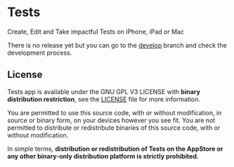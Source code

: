 # Tests
Create, Edit and Take impactful Tests on iPhone, iPad or Mac

There is no release yet but you can go to the [develop](https://github.com/IrelDev/Tests/tree/develop) branch and check the development process.

## License
Tests app is available under the GNU GPL V3 LICENSE with **binary distribution restriction**, see the [LICENSE](LICENSE) file for more information.

You are permitted to use this source code, with or without modification, in source or binary form, on your devices however you see fit. You are not permitted to distribute or redistribute binaries of this source code, with or without modification.

In simple terms, **distribution or redistribution of Tests on the AppStore or any other binary-only distribution platform is strictly prohibited.**
